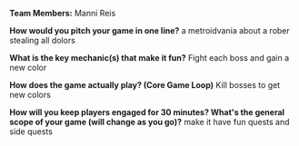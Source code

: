 **Team Members:** Manni Reis

**How would you pitch your game in one line?** a metroidvania about a rober stealing all dolors

**What is the key mechanic(s) that make it fun?** Fight each boss and gain a new color

**How does the game actually play? (Core Game Loop)** Kill bosses to get new colors

**How will you keep players engaged for 30 minutes? What's the general scope of your game (will change as you go)?**  make it have fun quests and side quests